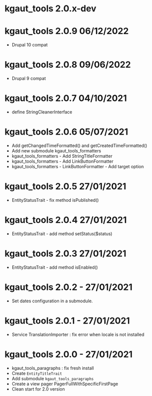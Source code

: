 # kgaut_tools 2.0.x-dev

# kgaut_tools 2.0.9 06/12/2022
 - Drupal 10 compat

# kgaut_tools 2.0.8 09/06/2022
 - Drupal 9 compat

# kgaut_tools 2.0.7 04/10/2021
 - define StringCleanerInterface

# kgaut_tools 2.0.6 05/07/2021
- Add getChangedTimeFormatted() and getCreatedTimeFormatted()
- Add new submodule kgaut_tools_formatters
- kgaut_tools_formatters - Add StringTitleFormatter
- kgaut_tools_formatters - Add LinkButtonFormatter
- kgaut_tools_formatters - LinkButtonFormatter - Add target option

# kgaut_tools 2.0.5 27/01/2021
- EntityStatusTrait - fix method isPublished()

# kgaut_tools 2.0.4 27/01/2021
- EntityStatusTrait - add method setStatus($status)

# kgaut_tools 2.0.3 27/01/2021
 - EntityStatusTrait - add method isEnabled()

# kgaut_tools 2.0.2 - 27/01/2021
 - Set dates configuration in a submodule.

# kgaut_tools 2.0.1 - 27/01/2021
  - Service TranslationImporter : fix error when locale is not installed

# kgaut_tools 2.0.0 - 27/01/2021
 - kgaut_tools_paragraphs : fix fresh install
 - Create `EntityTitleTrait`
 - Add submodule `kgaut_tools_paragraphs`
 - Create a view pager PagerFullWithSpecificFirstPage
 - Clean start for 2.0 version
